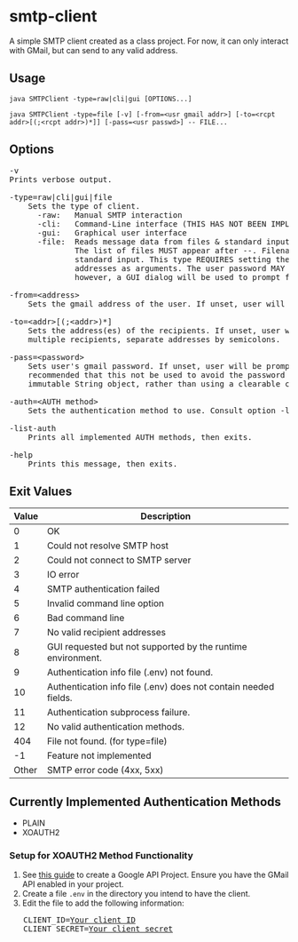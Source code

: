 # smtp-client

A simple SMTP client created as a class project. For now, it can only interact with GMail, but can send to any valid address.

## Usage

`java SMTPClient -type=raw|cli|gui [OPTIONS...]`

`java SMTPClient -type=file [-v] [-from=<usr gmail addr>] [-to=<rcpt addr>[(;<rcpt addr>)*]] [-pass=<usr passwd>] -- FILE...`

## Options
<pre>
-v
Prints verbose output.

-type=raw|cli|gui|file
    Sets the type of client.
      -raw:   Manual SMTP interaction
      -cli:   Command-Line interface (THIS HAS NOT BEEN IMPLEMENTED)
      -gui:   Graphical user interface
      -file:  Reads message data from files & standard input (in a similar fashion to cat).
              The list of files MUST appear after --. Filename - indicates reading from
              standard input. This type REQUIRES setting the user address and recipient
              addresses as arguments. The user password MAY also be set. If not,
              however, a GUI dialog will be used to prompt for the password.

-from=&lt;address&gt;
    Sets the gmail address of the user. If unset, user will be prompted at runtime.

-to=&lt;addr&gt;[(;&lt;addr&gt;)*]
    Sets the address(es) of the recipients. If unset, user will be prompted at runtime. For
    multiple recipients, separate addresses by semicolons.

-pass=&lt;password&gt;
    Sets user's gmail password. If unset, user will be prompted at runtime. It is
    recommended that this not be used to avoid the password being stored in an
    immutable String object, rather than using a clearable character array.

-auth=&lt;AUTH method&gt;
    Sets the authentication method to use. Consult option -list-auth for valid options.

-list-auth
    Prints all implemented AUTH methods, then exits.

-help
    Prints this message, then exits.
</pre>

## Exit Values

| Value | Description                                                     |
|-------|-----------------------------------------------------------------|
|     0 | OK                                                              |
|     1 | Could not resolve SMTP host                                     |
|     2 | Could not connect to SMTP server                                |
|     3 | IO error                                                        |
|     4 | SMTP authentication failed                                      |
|     5 | Invalid command line option                                     |
|     6 | Bad command line                                                |
|     7 | No valid recipient addresses                                    |
|     8 | GUI requested but not supported by the runtime environment.     |
|     9 | Authentication info file (.env) not found.                      |
|    10 | Authentication info file (.env) does not contain needed fields. |
|    11 | Authentication subprocess failure.                              |
|    12 | No valid authentication methods.                                |
|   404 | File not found. (for type=file)                                 |
|    -1 | Feature not implemented                                         |
| Other | SMTP error code (4xx, 5xx)                                      |

## Currently Implemented Authentication Methods

- PLAIN
- XOAUTH2

### Setup for XOAUTH2 Method Functionality

1. See [this guide](https://developers.google.com/identity/gsi/web/guides/get-google-api-clientid "Google API Project Guide") to create a Google API Project. Ensure you have the GMail API enabled in your project.
2. Create a file `.env` in the directory you intend to have the client.
3. Edit the file to add the following information:
<pre>
   CLIENT_ID=<u>Your client ID</u>
   CLIENT_SECRET=<u>Your client secret</u>
</pre>
